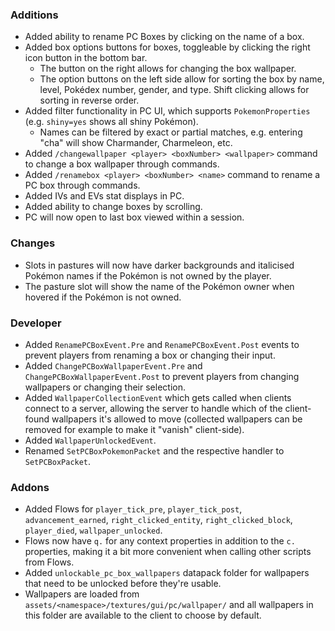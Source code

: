 ### Additions
- Added ability to rename PC Boxes by clicking on the name of a box.
- Added box options buttons for boxes, toggleable by clicking the right icon button in the bottom bar.
  - The button on the right allows for changing the box wallpaper.
  - The option buttons on the left side allow for sorting the box by name, level, Pokédex number, gender, and type. Shift clicking allows for sorting in reverse order.
- Added filter functionality in PC UI, which supports `PokemonProperties` (e.g. `shiny=yes` shows all shiny Pokémon).
  - Names can be filtered by exact or partial matches, e.g. entering "cha" will show Charmander, Charmeleon, etc.
- Added `/changewallpaper <player> <boxNumber> <wallpaper>` command to change a box wallpaper through commands.
- Added `/renamebox <player> <boxNumber> <name>` command to rename a PC box through commands.
- Added IVs and EVs stat displays in PC.
- Added ability to change boxes by scrolling.
- PC will now open to last box viewed within a session.

### Changes
- Slots in pastures will now have darker backgrounds and italicised Pokémon names if the Pokémon is not owned by the player.
- The pasture slot will show the name of the Pokémon owner when hovered if the Pokémon is not owned.

### Developer
- Added `RenamePCBoxEvent.Pre` and `RenamePCBoxEvent.Post` events to prevent players from renaming a box or changing their input.
- Added `ChangePCBoxWallpaperEvent.Pre` and `ChangePCBoxWallpaperEvent.Post` to prevent players from changing wallpapers or changing their selection.
- Added `WallpaperCollectionEvent` which gets called when clients connect to a server, allowing the server to handle which of the client-found wallpapers it's allowed to move (collected wallpapers can be removed for example to make it "vanish" client-side).
- Added `WallpaperUnlockedEvent`.
- Renamed `SetPCBoxPokemonPacket` and the respective handler to `SetPCBoxPacket`.

### Addons
- Added Flows for `player_tick_pre`, `player_tick_post`, `advancement_earned`, `right_clicked_entity`, `right_clicked_block`, `player_died`, `wallpaper_unlocked`.
- Flows now have `q.` for any context properties in addition to the `c.` properties, making it a bit more convenient when calling other scripts from Flows.
- Added `unlockable_pc_box_wallpapers` datapack folder for wallpapers that need to be unlocked before they're usable.
- Wallpapers are loaded from `assets/<namespace>/textures/gui/pc/wallpaper/` and all wallpapers in this folder are available to the client to choose by default.
